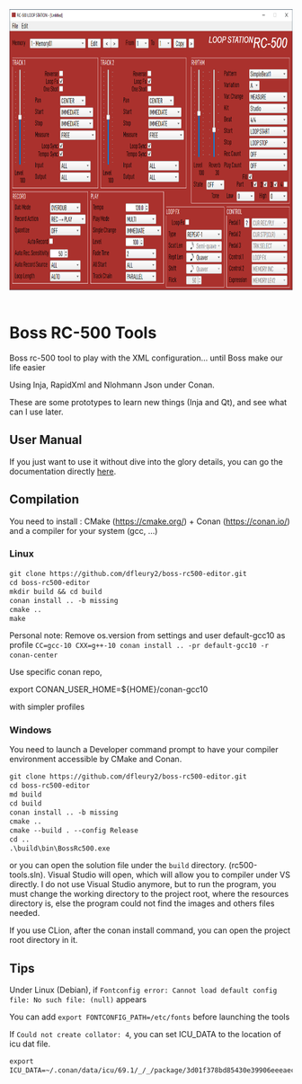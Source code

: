 <div align="center">
  <img alt="GUI Screenshot" src="https://github.com/dfleury2/boss-rc500-editor/raw/master/docs/images/screenshot.png" height="500" />
</div>
<br>


# Boss RC-500 Tools
Boss rc-500 tool to play with the XML configuration... until Boss make our life easier

Using Inja, RapidXml and Nlohmann Json under Conan.

These are some prototypes to learn new things (Inja and Qt), and see what can I use later.

## User Manual

If you just want to use it without dive into the glory details, you can go the
documentation directly [here](https://dfleury2.github.io/boss-rc500-editor/#/).


## Compilation

You need to install : CMake (https://cmake.org/) + Conan (https://conan.io/)
and a compiler for your system (gcc, ...)

### Linux

```
git clone https://github.com/dfleury2/boss-rc500-editor.git
cd boss-rc500-editor
mkdir build && cd build
conan install .. -b missing
cmake ..
make
```

Personal note: Remove os.version from settings and user default-gcc10 as profile
`CC=gcc-10 CXX=g++-10 conan install .. -pr default-gcc10 -r conan-center`

Use specific conan repo,

export CONAN_USER_HOME=${HOME}/conan-gcc10

with simpler profiles


### Windows

You need to launch a Developer command prompt to have your compiler environment accessible by CMake and Conan.

```
git clone https://github.com/dfleury2/boss-rc500-editor.git
cd boss-rc500-editor
md build
cd build
conan install .. -b missing
cmake ..
cmake --build . --config Release
cd ..
.\build\bin\BossRc500.exe
```

or you can open the solution file under the `build` directory. (rc500-tools.sln). Visual Studio will open, which will allow you to compiler under VS directly.
I do not use Visual Studio anymore, but to run the program, you must change the working directory to the project root, where the resources directory is,
else the program could not find the images and others files needed.

If you use CLion, after the conan install command, you can open the project root directory in it.

## Tips

Under Linux (Debian), if `Fontconfig error: Cannot load default config file: No such file: (null)` appears

You can add `export FONTCONFIG_PATH=/etc/fonts` before launching the tools

If `Could not create collator: 4`, 
you can set ICU_DATA to the location of icu dat file.

```
export ICU_DATA=~/.conan/data/icu/69.1/_/_/package/3d01f378bd85430e39906eeeaec39c5b63de106c/res/icudt69l.dat
```
